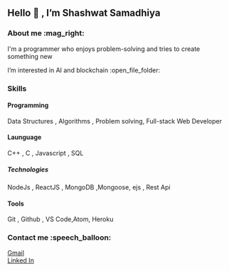  <h2> Hello 👋 , I’m Shashwat Samadhiya </h2>
 <h3>About me :mag_right:</h3>
  <p> I'm a programmer who enjoys problem-solving and tries to create something new</p>
  <p> I’m interested in  AI and blockchain :open_file_folder: </p>
  <h3>Skills</h3>
  <p>
  <h4>Programming</h4> 
  Data Structures , Algorithms , Problem solving, Full-stack Web Developer
  
 <h4>Launguage</h4>
  C++ , C , Javascript , SQL 
  
  <h5>Technologies</h5>
  NodeJs , ReactJS , MongoDB ,Mongoose, ejs , Rest Api
  
  <h4>Tools</h4>
  Git , Github , VS Code,Atom, Heroku
  </p>
  
  <h3>Contact me :speech_balloon:</h3>
  <a href="mailto:sshashwat934@gmail.com">Gmail</a>
  <br>
  <a href="https://www.linkedin.com/in/shashwat-samadhiya-4a7aa61a0/">Linked In</a>



<!---
ShashwatSamadhiya/ShashwatSamadhiya is a ✨ special ✨ repository because its `README.md` (this file) appears on your GitHub profile.
You can click the Preview link to take a look at your changes.
--->
